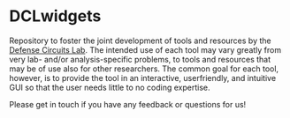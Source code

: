 # DCLwidgets

Repository to foster the joint development of tools and resources by the [Defense Circuits Lab](https://www.defense-circuits-lab.com/). 
The intended use of each tool may vary greatly from very lab- and/or analysis-specific problems, to tools and resources that may be of use also for other researchers.
The common goal for each tool, however, is to provide the tool in an interactive, userfriendly, and intuitive GUI so that the user needs little to no coding expertise.

Please get in touch if you have any feedback or questions for us!
